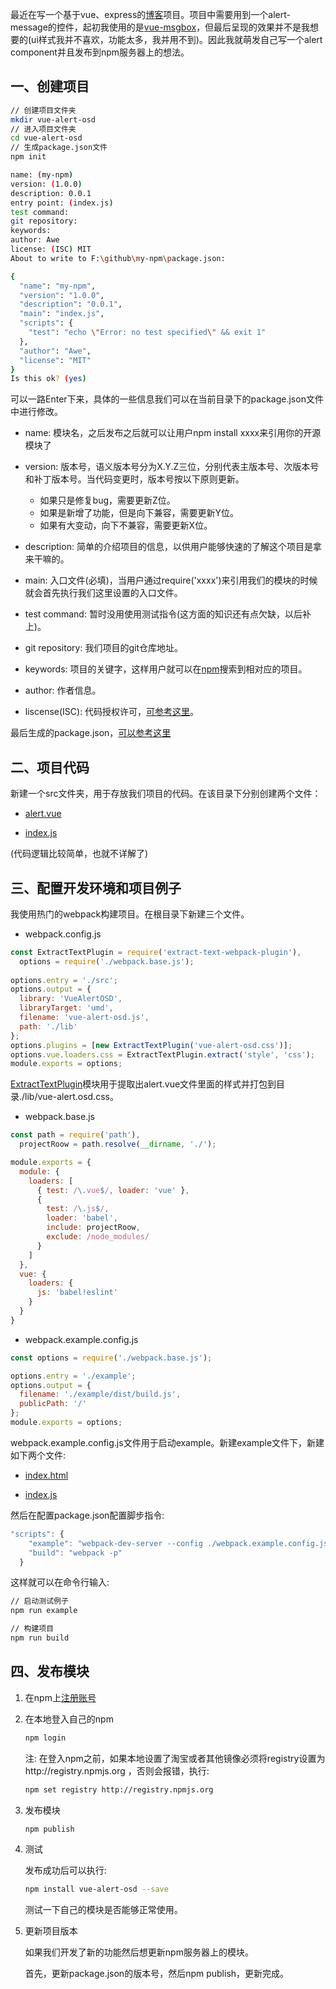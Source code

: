 最近在写一个基于vue、express的[博客](https://github.com/daihere1993/blog)项目。项目中需要用到一个alert-message的控件，起初我使用的是[vue-msgbox](https://github.com/ElemeFE/vue-msgbox)，但最后呈现的效果并不是我想要的(ui样式我并不喜欢，功能太多，我并用不到)。因此我就萌发自己写一个alert component并且发布到npm服务器上的想法。

## 一、创建项目

```bash
// 创建项目文件夹
mkdir vue-alert-osd
// 进入项目文件夹
cd vue-alert-osd
// 生成package.json文件
npm init
```

```bash
name: (my-npm)
version: (1.0.0)
description: 0.0.1
entry point: (index.js)
test command:
git repository:
keywords:
author: Awe
license: (ISC) MIT
About to write to F:\github\my-npm\package.json:

{
  "name": "my-npm",
  "version": "1.0.0",
  "description": "0.0.1",
  "main": "index.js",
  "scripts": {
    "test": "echo \"Error: no test specified\" && exit 1"
  },
  "author": "Awe",
  "license": "MIT"
}
Is this ok? (yes)
```

可以一路Enter下来，具体的一些信息我们可以在当前目录下的package.json文件中进行修改。

- name: 
模块名，之后发布之后就可以让用户npm install xxxx来引用你的开源模块了

- version:
版本号，语义版本号分为X.Y.Z三位，分别代表主版本号、次版本号和补丁版本号。当代码变更时，版本号按以下原则更新。

	- 如果只是修复bug，需要更新Z位。
	- 如果是新增了功能，但是向下兼容，需要更新Y位。
	- 如果有大变动，向下不兼容，需要更新X位。

- description:
简单的介绍项目的信息，以供用户能够快速的了解这个项目是拿来干嘛的。

- main:
入口文件(必填)，当用户通过require('xxxx')来引用我们的模块的时候就会首先执行我们这里设置的入口文件。

- test command:
暂时没用使用测试指令(这方面的知识还有点欠缺，以后补上)。

- git repository:
我们项目的git仓库地址。

- keywords:
项目的关键字，这样用户就可以在[npm](https://www.npmjs.com/)搜索到相对应的项目。

- author:
作者信息。

- liscense(ISC):
代码授权许可，[可参考这里](https://zh.wikipedia.org/wiki/Category:自由軟體授權)。

最后生成的package.json，[可以参考这里](https://github.com/daihere1993/vue-alert-osd/edit/master/package.json)

## 二、项目代码

新建一个src文件夹，用于存放我们项目的代码。在该目录下分别创建两个文件：

- [alert.vue](https://github.com/daihere1993/vue-alert-osd/blob/master/src/alert.vue)

- [index.js](https://github.com/daihere1993/vue-alert-osd/blob/master/src/index.js)

(代码逻辑比较简单，也就不详解了)

## 三、配置开发环境和项目例子

我使用热门的webpack构建项目。在根目录下新建三个文件。

- webpack.config.js

```JavaScript
const ExtractTextPlugin = require('extract-text-webpack-plugin'),
  options = require('./webpack.base.js');
	
options.entry = './src';
options.output = {
  library: 'VueAlertOSD',
  libraryTarget: 'umd',
  filename: 'vue-alert-osd.js',
  path: './lib'
};
options.plugins = [new ExtractTextPlugin('vue-alert-osd.css')];
options.vue.loaders.css = ExtractTextPlugin.extract('style', 'css');
module.exports = options;
```

[ExtractTextPlugin](https://www.npmjs.com/package/extract-text-webpack-plugin)模块用于提取出alert.vue文件里面的样式并打包到目录./lib/vue-alert.osd.css。

- webpack.base.js

```JavaScript
const path = require('path'),
  projectRoow = path.resolve(__dirname, './');

module.exports = {
  module: {
    loaders: [
      { test: /\.vue$/, loader: 'vue' },
      {
        test: /\.js$/,
        loader: 'babel',
        include: projectRoow,
        exclude: /node_modules/ 
      }
    ]
  },
  vue: {
    loaders: {
      js: 'babel!eslint'
    }
  }
}
```

- webpack.example.config.js

```JavaScript
const options = require('./webpack.base.js');

options.entry = './example';
options.output = {
  filename: './example/dist/build.js',
  publicPath: '/'
};
module.exports = options;
```

webpack.example.config.js文件用于启动example。新建example文件下，新建如下两个文件:

- [index.html](https://github.com/daihere1993/vue-alert-osd/blob/master/example/index.html)

- [index.js](https://github.com/daihere1993/vue-alert-osd/blob/master/example/index.js)

然后在配置package.json配置脚步指令:

```JavaScript
"scripts": {
    "example": "webpack-dev-server --config ./webpack.example.config.js --inline --hot",
    "build": "webpack -p"
  }
```

这样就可以在命令行输入:

```bash
// 启动测试例子
npm run example

// 构建项目
npm run build
```

## 四、发布模块

1. 在npm上[注册账号](https://www.npmjs.com/signup)

2. 在本地登入自己的npm

	```bash
	npm login
	```

	注: 在登入npm之前，如果本地设置了淘宝或者其他镜像必须将registry设置为http://registry.npmjs.org ，否则会报错，执行:

	```bash
	npm set registry http://registry.npmjs.org
	```

3. 发布模块

	```bash
	npm publish
	```

4. 测试

	发布成功后可以执行:

	```bash
	npm install vue-alert-osd --save
	```

	测试一下自己的模块是否能够正常使用。

5. 更新项目版本

	如果我们开发了新的功能然后想更新npm服务器上的模块。
	
	首先，更新package.json的版本号，然后npm publish，更新完成。


